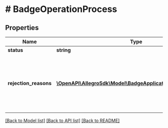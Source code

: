 # # BadgeOperationProcess

## Properties

Name | Type | Description | Notes
------------ | ------------- | ------------- | -------------
**status** | **string** |  |
**rejection_reasons** | [**\OpenAPI\AllegroSdk\Model\BadgeApplicationRejectionReason[]**](BadgeApplicationRejectionReason.md) | A list of rejection reasons for the badge operation. Returned for process.status &#x3D; DECLINED only. |

[[Back to Model list]](../../README.md#models) [[Back to API list]](../../README.md#endpoints) [[Back to README]](../../README.md)
